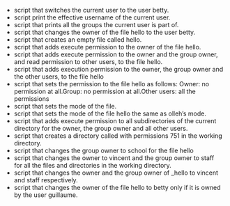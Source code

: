 - script that switches the current user to the user betty.
- script print the effective username of the current user.
- script that prints all the groups the current user is part of.
- script that changes the owner of the file hello to the user betty.
- script that creates an empty file called hello.
- script that adds execute permission to the owner of the file hello.
- script that adds execute permission to the owner and the group owner, and read permission to other users, to the file hello.
- script that adds execution permission to the owner, the group owner and the other users, to the file hello
- script that sets the permission to the file hello as follows: Owner: no permission at all.Group: no permission at all.Other users: all the permissions
- script that sets the mode of the file.
- script that sets the mode of the file hello the same as olleh’s mode.
- script that adds execute permission to all subdirectories of the current directory for the owner, the group owner and all other users.
- script that creates a directory called with permissions 751 in the working directory.
- script that changes the group owner to school for the file hello
- script that changes the owner to vincent and the group owner to staff for all the files and directories in the working directory.
- script that changes the owner and the group owner of _hello to vincent and staff respectively.
- script that changes the owner of the file hello to betty only if it is owned by the user guillaume.
